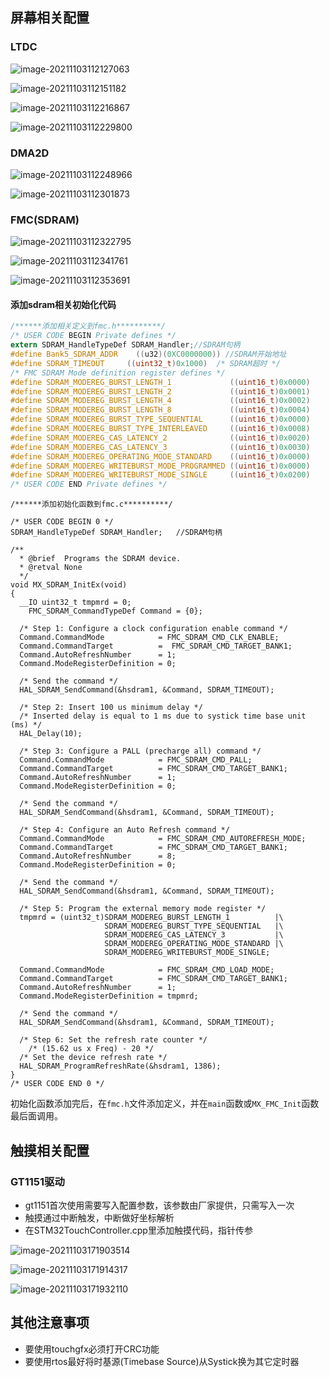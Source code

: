 ## 屏幕相关配置

### LTDC

![image-20211103112127063](C:\Users\QQS\AppData\Roaming\Typora\typora-user-images\image-20211103112127063.png)

![image-20211103112151182](C:\Users\QQS\AppData\Roaming\Typora\typora-user-images\image-20211103112151182.png)

![image-20211103112216867](C:\Users\QQS\AppData\Roaming\Typora\typora-user-images\image-20211103112216867.png)

![image-20211103112229800](C:\Users\QQS\AppData\Roaming\Typora\typora-user-images\image-20211103112229800.png)

### DMA2D

![image-20211103112248966](C:\Users\QQS\AppData\Roaming\Typora\typora-user-images\image-20211103112248966.png)

![image-20211103112301873](C:\Users\QQS\AppData\Roaming\Typora\typora-user-images\image-20211103112301873.png)

### FMC(SDRAM)

![image-20211103112322795](C:\Users\QQS\AppData\Roaming\Typora\typora-user-images\image-20211103112322795.png)

![image-20211103112341761](C:\Users\QQS\AppData\Roaming\Typora\typora-user-images\image-20211103112341761.png)

![image-20211103112353691](C:\Users\QQS\AppData\Roaming\Typora\typora-user-images\image-20211103112353691.png)

#### 添加sdram相关初始化代码

```c
/******添加相关定义到fmc.h**********/
/* USER CODE BEGIN Private defines */
extern SDRAM_HandleTypeDef SDRAM_Handler;//SDRAM句柄
#define Bank5_SDRAM_ADDR    ((u32)(0XC0000000)) //SDRAM开始地址	 
#define SDRAM_TIMEOUT     ((uint32_t)0x1000)  /* SDRAM超时 */
/* FMC SDRAM Mode definition register defines */
#define SDRAM_MODEREG_BURST_LENGTH_1             ((uint16_t)0x0000)
#define SDRAM_MODEREG_BURST_LENGTH_2             ((uint16_t)0x0001)
#define SDRAM_MODEREG_BURST_LENGTH_4             ((uint16_t)0x0002)
#define SDRAM_MODEREG_BURST_LENGTH_8             ((uint16_t)0x0004)
#define SDRAM_MODEREG_BURST_TYPE_SEQUENTIAL      ((uint16_t)0x0000)
#define SDRAM_MODEREG_BURST_TYPE_INTERLEAVED     ((uint16_t)0x0008)
#define SDRAM_MODEREG_CAS_LATENCY_2              ((uint16_t)0x0020)
#define SDRAM_MODEREG_CAS_LATENCY_3              ((uint16_t)0x0030)
#define SDRAM_MODEREG_OPERATING_MODE_STANDARD    ((uint16_t)0x0000)
#define SDRAM_MODEREG_WRITEBURST_MODE_PROGRAMMED ((uint16_t)0x0000)
#define SDRAM_MODEREG_WRITEBURST_MODE_SINGLE     ((uint16_t)0x0200)
/* USER CODE END Private defines */
```

```
/******添加初始化函数到fmc.c**********/

/* USER CODE BEGIN 0 */
SDRAM_HandleTypeDef SDRAM_Handler;   //SDRAM句柄

/**
  * @brief  Programs the SDRAM device.
  * @retval None
  */
void MX_SDRAM_InitEx(void)
{
  __IO uint32_t tmpmrd = 0;
	FMC_SDRAM_CommandTypeDef Command = {0};
	
  /* Step 1: Configure a clock configuration enable command */
  Command.CommandMode            = FMC_SDRAM_CMD_CLK_ENABLE;
  Command.CommandTarget          =  FMC_SDRAM_CMD_TARGET_BANK1;
  Command.AutoRefreshNumber      = 1;
  Command.ModeRegisterDefinition = 0;
 
  /* Send the command */
  HAL_SDRAM_SendCommand(&hsdram1, &Command, SDRAM_TIMEOUT);
 
  /* Step 2: Insert 100 us minimum delay */ 
  /* Inserted delay is equal to 1 ms due to systick time base unit (ms) */
  HAL_Delay(10);
    
  /* Step 3: Configure a PALL (precharge all) command */ 
  Command.CommandMode            = FMC_SDRAM_CMD_PALL;
  Command.CommandTarget          = FMC_SDRAM_CMD_TARGET_BANK1;
  Command.AutoRefreshNumber      = 1;
  Command.ModeRegisterDefinition = 0;
 
  /* Send the command */
  HAL_SDRAM_SendCommand(&hsdram1, &Command, SDRAM_TIMEOUT);  
  
  /* Step 4: Configure an Auto Refresh command */ 
  Command.CommandMode            = FMC_SDRAM_CMD_AUTOREFRESH_MODE;
  Command.CommandTarget          = FMC_SDRAM_CMD_TARGET_BANK1;
  Command.AutoRefreshNumber      = 8;
  Command.ModeRegisterDefinition = 0;
 
  /* Send the command */
  HAL_SDRAM_SendCommand(&hsdram1, &Command, SDRAM_TIMEOUT);
  
  /* Step 5: Program the external memory mode register */
  tmpmrd = (uint32_t)SDRAM_MODEREG_BURST_LENGTH_1          |\
                     SDRAM_MODEREG_BURST_TYPE_SEQUENTIAL   |\
                     SDRAM_MODEREG_CAS_LATENCY_3           |\
                     SDRAM_MODEREG_OPERATING_MODE_STANDARD |\
                     SDRAM_MODEREG_WRITEBURST_MODE_SINGLE;
 
  Command.CommandMode            = FMC_SDRAM_CMD_LOAD_MODE;
  Command.CommandTarget          = FMC_SDRAM_CMD_TARGET_BANK1;
  Command.AutoRefreshNumber      = 1;
  Command.ModeRegisterDefinition = tmpmrd;
 
  /* Send the command */
  HAL_SDRAM_SendCommand(&hsdram1, &Command, SDRAM_TIMEOUT);
  
  /* Step 6: Set the refresh rate counter */
	/* (15.62 us x Freq) - 20 */	
  /* Set the device refresh rate */
  HAL_SDRAM_ProgramRefreshRate(&hsdram1, 1386); 
}
/* USER CODE END 0 */
```

初始化函数添加完后，在`fmc.h`文件添加定义，并在`main`函数或`MX_FMC_Init`函数最后面调用。

## 触摸相关配置

### GT1151驱动

- gt1151首次使用需要写入配置参数，该参数由厂家提供，只需写入一次
- 触摸通过中断触发，中断做好坐标解析
- 在STM32TouchController.cpp里添加触摸代码，指针传参

![image-20211103171903514](C:\Users\QQS\AppData\Roaming\Typora\typora-user-images\image-20211103171903514.png)

![image-20211103171914317](C:\Users\QQS\AppData\Roaming\Typora\typora-user-images\image-20211103171914317.png)

![image-20211103171932110](C:\Users\QQS\AppData\Roaming\Typora\typora-user-images\image-20211103171932110.png)

## 其他注意事项

- 要使用touchgfx必须打开CRC功能
- 要使用rtos最好将时基源(Timebase Source)从Systick换为其它定时器